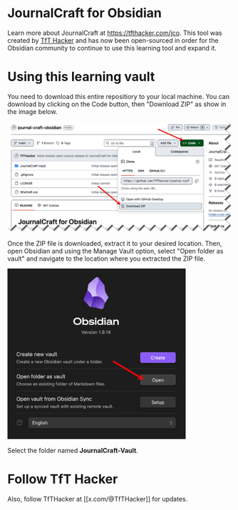 # JournalCraft for Obsidian

Learn more about JournalCraft at https://tfthacker.com/jco. This tool was created by [TfT Hacker](https://tfthacker.com) and has now been open-sourced in order for the Obsidian community to continue to use this learning tool and expand it.

# Using this learning vault
You need to download this entire repositiory to your local machine. You can download by clicking on the Code button, then "Download ZIP" as show in the image below.

<img src="./media/download.png" alt="Download ZIP" width="600">

Once the ZIP file is downloaded, extract it to your desired location. Then, open Obsidian and using the Manage Vault option, select "Open folder as vault" and navigate to the location where you extracted the ZIP file.

<img src="./media/openvault.png" alt="Open Vault" width="400">

Select the folder named **JournalCraft-Vault**.

# Follow TfT Hacker
Also, follow TfTHacker at [[x.com/@TfTHacker]] for updates.